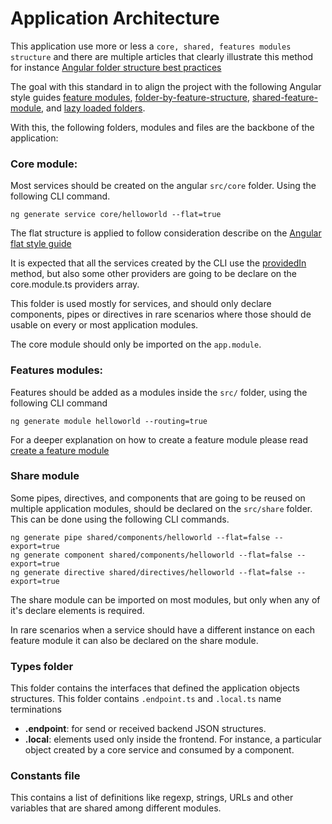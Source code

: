 # Application Architecture

This application use more or less a `core, shared, features modules structure` and there are multiple articles that clearly illustrate this method for instance [Angular folder structure best practices](https://www.tektutorialshub.com/angular/angular-folder-structure-best-practices/)

The goal with this standard in to align the project with the following Angular style guides [feature modules](https://angular.io/guide/styleguide#feature-modules),
[folder-by-feature-structure](https://angular.io/guide/styleguide#folders-by-feature-structure),
[shared-feature-module](https://angular.io/guide/styleguide#shared-feature-module),
and [lazy loaded folders](https://angular.io/guide/styleguide#lazy-loaded-folders).

With this, the following folders, modules and files are the backbone of the application:

### Core module:

Most services should be created on the angular `src/core` folder. Using the following CLI command.

```
ng generate service core/helloworld --flat=true
```

The flat structure is applied to follow consideration describe on the [Angular flat style guide](https://angular.io/guide/styleguide#flat)

It is expected that all the services created by the CLI use the [providedIn](https://angular.io/api/core/Injectable#providedIn) method, but also some other providers are going to be declare on the core.module.ts providers array.

This folder is used mostly for services, and should only declare components, pipes or directives in rare scenarios where those should de usable on every or most application modules.

The core module should only be imported on the `app.module`.

### Features modules:

Features should be added as a modules inside the `src/` folder, using the following CLI command

```
ng generate module helloworld --routing=true
```

For a deeper explanation on how to create a feature module please read [create a feature module](https://github.com/ORCID/orcid-angular/blob/master/guides/create-feature-module.md)

### Share module

Some pipes, directives, and components that are going to be reused on multiple application modules, should be declared on the `src/share` folder. This can be done using the following CLI commands.

```
ng generate pipe shared/components/helloworld --flat=false --export=true
ng generate component shared/components/helloworld --flat=false --export=true
ng generate directive shared/directives/helloworld --flat=false --export=true
```

The share module can be imported on most modules, but only when any of it's declare elements is required.

In rare scenarios when a service should have a different instance on each feature module it can also be declared on the share module.

### Types folder

This folder contains the interfaces that defined the application objects structures. This folder contains `.endpoint.ts` and `.local.ts` name terminations

- **.endpoint**: for send or received backend JSON structures.
- **.local**: elements used only inside the frontend. For instance, a particular object created by a core service and consumed by a component.

### Constants file

This contains a list of definitions like regexp, strings, URLs and other variables that are shared among different modules.
